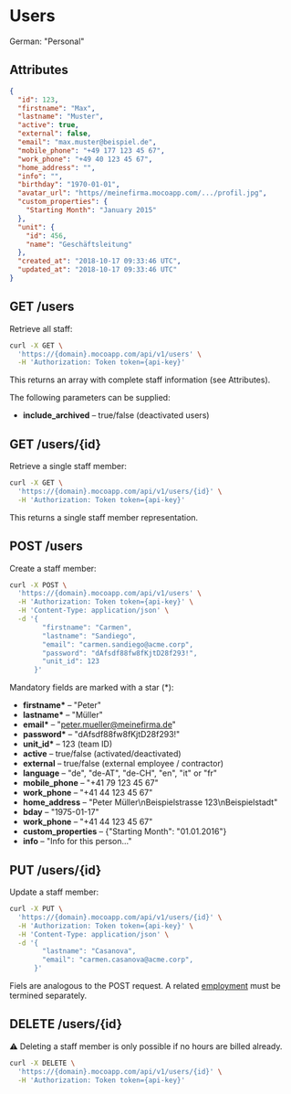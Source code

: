 # Users

German: "Personal"

## Attributes

```json
{
  "id": 123,
  "firstname": "Max",
  "lastname": "Muster",
  "active": true,
  "external": false,
  "email": "max.muster@beispiel.de",
  "mobile_phone": "+49 177 123 45 67",
  "work_phone": "+49 40 123 45 67",
  "home_address": "",
  "info": "",
  "birthday": "1970-01-01",
  "avatar_url": "https//meinefirma.mocoapp.com/.../profil.jpg",
  "custom_properties": {
    "Starting Month": "January 2015"
  },
  "unit": {
    "id": 456,
    "name": "Geschäftsleitung"
  },
  "created_at": "2018-10-17 09:33:46 UTC",
  "updated_at": "2018-10-17 09:33:46 UTC"
}
```

## GET /users

Retrieve all staff:

```bash
curl -X GET \
  'https://{domain}.mocoapp.com/api/v1/users' \
  -H 'Authorization: Token token={api-key}'
```

This returns an array with complete staff information (see Attributes).

The following parameters can be supplied:

- **include_archived** – true/false (deactivated users)

## GET /users/{id}

Retrieve a single staff member:

```bash
curl -X GET \
  'https://{domain}.mocoapp.com/api/v1/users/{id}' \
  -H 'Authorization: Token token={api-key}'
```

This returns a single staff member representation.

## POST /users

Create a staff member:

```bash
curl -X POST \
  'https://{domain}.mocoapp.com/api/v1/users' \
  -H 'Authorization: Token token={api-key}' \
  -H 'Content-Type: application/json' \
  -d '{
        "firstname": "Carmen",
        "lastname": "Sandiego",
        "email": "carmen.sandiego@acme.corp",
        "password": "dAfsdf88fw8fKjtD28f293!",
        "unit_id": 123
      }'
```

Mandatory fields are marked with a star (\*):

- **firstname\*** – "Peter"
- **lastname\*** – "Müller"
- **email\*** – "peter.mueller@meinefirma.de"
- **password\*** – "dAfsdf88fw8fKjtD28f293!"
- **unit_id\*** – 123 (team ID)
- **active** – true/false (activated/deactivated)
- **external** – true/false (external employee / contractor)
- **language** – "de", "de-AT", "de-CH", "en", "it" or "fr"
- **mobile_phone** – "+41 79 123 45 67"
- **work_phone** – "+41 44 123 45 67"
- **home_address** – "Peter Müller\nBeispielstrasse 123\nBeispielstadt"
- **bday** – "1975-01-17"
- **work_phone** – "+41 44 123 45 67"
- **custom_properties** – {"Starting Month": "01.01.2016"}
- **info** – "Info for this person..."

## PUT /users/{id}

Update a staff member:

```bash
curl -X PUT \
  'https://{domain}.mocoapp.com/api/v1/users/{id}' \
  -H 'Authorization: Token token={api-key}' \
  -H 'Content-Type: application/json' \
  -d '{
        "lastname": "Casanova",
        "email": "carmen.casanova@acme.corp",
      }'
```

Fiels are analogous to the POST request. A related [employment](employments.md) must be termined separately.

## DELETE /users/{id}

⚠ Deleting a staff member is only possible if no hours are billed already.

```bash
curl -X DELETE \
  'https://{domain}.mocoapp.com/api/v1/users/{id}' \
  -H 'Authorization: Token token={api-key}'
```
